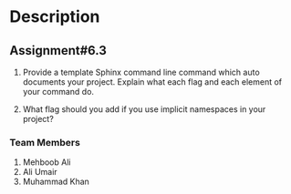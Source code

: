 # Description

## Assignment#6.3

1. Provide a template Sphinx command line command
which auto documents your project. Explain what each
flag and each element of your command do.


2. What flag should you add if you use implicit namespaces
in your project?


### Team Members
1. Mehboob Ali
2. Ali Umair 
3. Muhammad Khan 
